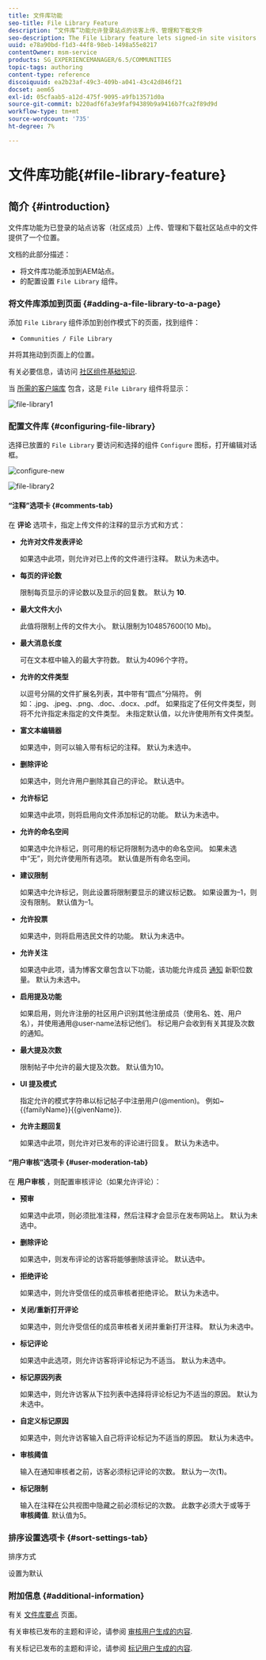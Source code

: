 ```yaml
---
title: 文件库功能
seo-title: File Library Feature
description: “文件库”功能允许登录站点的访客上传、管理和下载文件
seo-description: The File Library feature lets signed-in site visitors upload, manage, and download files
uuid: e78a90bd-f1d3-44f8-98eb-1498a55e8217
contentOwner: msm-service
products: SG_EXPERIENCEMANAGER/6.5/COMMUNITIES
topic-tags: authoring
content-type: reference
discoiquuid: ea2b23af-49c3-409b-a041-43c42d846f21
docset: aem65
exl-id: 05cfaab5-a12d-475f-9095-a9fb13571d0a
source-git-commit: b220adf6fa3e9faf94389b9a9416b7fca2f89d9d
workflow-type: tm+mt
source-wordcount: '735'
ht-degree: 7%

---
```


# 文件库功能{#file-library-feature}

## 简介 {#introduction}

文件库功能为已登录的站点访客（社区成员）上传、管理和下载社区站点中的文件提供了一个位置。

文档的此部分描述：

* 将文件库功能添加到AEM站点。
* 的配置设置 `File Library` 组件。

### 将文件库添加到页面 {#adding-a-file-library-to-a-page}

添加 `File Library` 组件添加到创作模式下的页面，找到组件：

* `Communities / File Library`

并将其拖动到页面上的位置。

有关必要信息，请访问 [社区组件基础知识](/help/communities/basics.md).

当 [所需的客户端库](/help/communities/essentials-file-library.md#essentials-for-client-side) 包含，这是 `File Library` 组件将显示：

![file-library1](assets/file-library1.png)

### 配置文件库 {#configuring-file-library}

选择已放置的 `File Library` 要访问和选择的组件 `Configure` 图标，打开编辑对话框。

![configure-new](assets/configure-new.png)

![file-library2](assets/file-library2.png)

#### “注释”选项卡 {#comments-tab}

在 **评论** 选项卡，指定上传文件的注释的显示方式和方式：

* **允许对文件发表评论**

   如果选中此项，则允许对已上传的文件进行注释。 默认为未选中。

* **每页的评论数**

   限制每页显示的评论数以及显示的回复数。 默认为 **10**.

* **最大文件大小**

   此值将限制上传的文件大小。 默认限制为104857600(10 Mb)。

* **最大消息长度**

   可在文本框中输入的最大字符数。 默认为4096个字符。

* **允许的文件类型**

   以逗号分隔的文件扩展名列表，其中带有“圆点”分隔符。 例如：.jpg、.jpeg、.png、.doc、.docx、.pdf。 如果指定了任何文件类型，则将不允许指定未指定的文件类型。 未指定默认值，以允许使用所有文件类型。

* **富文本编辑器**

   如果选中，则可以输入带有标记的注释。 默认为未选中。

* **删除评论**

   如果选中，则允许用户删除其自己的评论。 默认选中。

* **允许标记**

   如果选中此项，则将启用向文件添加标记的功能。 默认为未选中。

* **允许的命名空间**

   如果选中允许标记，则可用的标记将限制为选中的命名空间。 如果未选中“无”，则允许使用所有选项。 默认值是所有命名空间。

* **建议限制**

   如果选中允许标记，则此设置将限制要显示的建议标记数。 如果设置为–1，则没有限制。 默认值为–1。

* **允许投票**

   如果选中，则将启用选民文件的功能。 默认为未选中。

* **允许关注**

   如果选中此项，请为博客文章包含以下功能，该功能允许成员 [通知](/help/communities/notifications.md) 新职位数量。 默认为未选中。

* **启用提及功能**

   如果启用，则允许注册的社区用户识别其他注册成员（使用名、姓、用户名），并使用通用@user-name法标记他们。 标记用户会收到有关其提及次数的通知。

* **最大提及次数**

   限制帖子中允许的最大提及次数。 默认值为10。

* **UI 提及模式**

   指定允许的模式字符串以标记帖子中注册用户(@mention)。 例如~{{familyName}}{{givenName}}.

* **允许主题回复**

   如果选中此项，则允许对已发布的评论进行回复。 默认为未选中。

#### “用户审核”选项卡 {#user-moderation-tab}

在 **用户审核** ，则配置审核评论（如果允许评论）：

* **预审**

   如果选中此项，则必须批准注释，然后注释才会显示在发布网站上。 默认为未选中。

* **删除评论**

   如果选中，则发布评论的访客将能够删除该评论。 默认选中。

* **拒绝评论**

   如果选中，则允许受信任的成员审核者拒绝评论。 默认为未选中。

* **关闭/重新打开评论**

   如果选中，则允许受信任的成员审核者关闭并重新打开注释。 默认为未选中。

* **标记评论**

   如果选中此选项，则允许访客将评论标记为不适当。 默认为未选中。

* **标记原因列表**

   如果选中，则允许访客从下拉列表中选择将评论标记为不适当的原因。 默认为未选中。

* **自定义标记原因**

   如果选中，则允许访客输入自己将评论标记为不适当的原因。 默认为未选中。

* **审核阈值**

   输入在通知审核者之前，访客必须标记评论的次数。 默认为一次(**1**)。

* **标记限制**

   输入在注释在公共视图中隐藏之前必须标记的次数。 此数字必须大于或等于 **审核阈值**. 默认值为5。

### 排序设置选项卡 {#sort-settings-tab}

排序方式

设置为默认

### 附加信息 {#additional-information}

有关 [文件库要点](/help/communities/essentials-file-library.md) 页面。

有关审核已发布的主题和评论，请参阅 [审核用户生成的内容](/help/communities/moderate-ugc.md).

有关标记已发布的主题和评论，请参阅 [标记用户生成的内容](/help/communities/tag-ugc.md).
